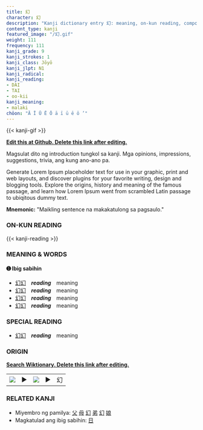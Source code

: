 ```yaml
---
title: 幻
character: 幻
description: "Kanji dictionary entry 幻: meaning, on-kun reading, compounds, origin, related kanji"
content_type: kanji
featured_image: "/幻.gif"
weight: 111
frequency: 111
kanji_grade: 9
kanji_strokes: 1
kanji_class: Jōyō
kanji_jlpt: N1
kanji_radical: 
kanji_reading: 
- DAI
- TAI
- oo-kii
kanji_meaning:
- malaki
chōon: "Ā Ī Ū Ē Ō ā ī ū ē ō ’"
---
```

[//]: # (Don't edit the line below. Kanji animated GIF code is automatically generated.)
{{< kanji-gif >}}

[//]: # (Edit below this line.)

**[Edit this at Github. Delete this link after editing.](https://github.com/tim0g/tim/tree/main/content/kanji/幻/index.md)**

Magsulat dito ng introduction tungkol sa kanji. Mga opinions, impressions, suggestions, trivia, ang kung ano-ano pa.

Generate Lorem Ipsum placeholder text for use in your graphic, print and web layouts, and discover plugins for your favorite writing, design and blogging tools. Explore the origins, history and meaning of the famous passage, and learn how Lorem Ipsum went from scrambled Latin passage to ubiqitous dummy text.
 
**Mnemonic:** "Maikling sentence na makakatulong sa pagsaulo."

### ON-KUN READING

[//]: # (Don't edit the line below. ON-KUN READING code is automatically generated.)
{{< kanji-reading >}}

### MEANING & WORDS

#### ➊ **Ibig sabihin**
  - [幻](../幻)[幻](../幻)　***reading***　meaning
  - [幻](../幻)[幻](../幻)　***reading***　meaning
  - [幻](../幻)[幻](../幻)　***reading***　meaning
  - [幻](../幻)[幻](../幻)　***reading***　meaning

### SPECIAL READING
  - [幻](../幻)[幻](../幻)　***reading***　meaning

### ORIGIN

**[Search Wiktionary. Delete this link after editing.](https://wiktionary.org/wiki/幻)**
<table class="kanji-table"><tr><td>
<img src="60px-幻-bronze.svg.png">
</td><td>▶</td><td>
<img src="60px-幻-oracle.svg.png">
</td><td>▶</td>
<td class="kanji-origin">幻</td>
</tr></table>

### RELATED KANJI
- Miyembro ng pamilya: [父](../父) [母](../母) [幻](../幻) [弟](../弟) [幻](../幻) [娘](../娘)
- Magkatulad ang ibig sabihin: [日](../日)
